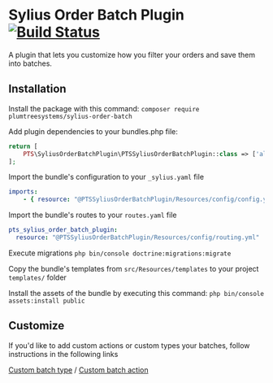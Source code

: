# Sylius Order Batch Plugin [![Build Status](https://travis-ci.org/PlumTreeSystems/SyliusOrderBatchPlugin.svg?branch=master)](https://travis-ci.org/PlumTreeSystems/SyliusOrderBatchPlugin)

A plugin that lets you customize how you filter your orders and save them into batches.

## Installation

Install the package with this command: `composer require plumtreesystems/sylius-order-batch`

Add plugin dependencies to your bundles.php file:

```php
return [
    PTS\SyliusOrderBatchPlugin\PTSSyliusOrderBatchPlugin::class => ['all' => true],
];
```

Import the bundle's configuration to your `_sylius.yaml` file

```yaml
imports:
    - { resource: "@PTSSyliusOrderBatchPlugin/Resources/config/config.yml" }
```

Import the bundle's routes to your `routes.yaml` file

```yaml
pts_sylius_order_batch_plugin:
  resource: "@PTSSyliusOrderBatchPlugin/Resources/config/routing.yml"
```

Execute migrations `php bin/console doctrine:migrations:migrate`

Copy the bundle's templates from `src/Resources/templates` to your project `templates/` folder

Install the assets of the bundle by executing this command: `php bin/console assets:install public`

## Customize

If you'd like to add custom actions or custom types your batches, follow instructions in the following links

[Custom batch type](src/Resources/doc/custom-batch-type.md)
/ [Custom batch action](src/Resources/doc/custom-batch-action.md)
